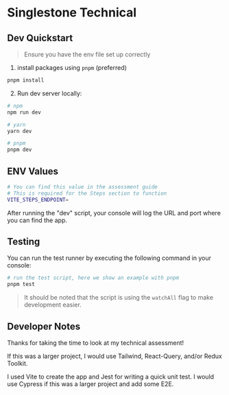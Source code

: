 # Singlestone Technical

## Dev Quickstart

> Ensure you have the env file set up correctly

1. install packages using `pnpm` (preferred)

```bash
pnpm install
```

2. Run dev server locally:

```bash
# npm
npm run dev

# yarn
yarn dev

# pnpm
pnpm dev
```

## ENV Values

```bash
# You can find this value in the assessment guide
# This is required for the Steps section to function
VITE_STEPS_ENDPOINT=
```

After running the "dev" script, your console will log the URL and port where you can find the app.

## Testing

You can run the test runner by executing the following command in your console:

```bash
# run the test script, here we show an example with pnpm
pnpm test
```

> It should be noted that the script is using the `watchAll` flag to make development easier.

## Developer Notes

Thanks for taking the time to look at my technical assessment!

If this was a larger project, I would use Tailwind, React-Query, and/or Redux Toolkit.

I used Vite to create the app and Jest for writing a quick unit test. I would use Cypress if this was a larger project and add some E2E.
